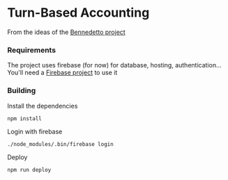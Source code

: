 Turn-Based Accounting
=====================


From the ideas of the [Bennedetto project](https://github.com/arecker/bennedetto)


### Requirements

The project uses firebase (for now) for database, hosting, authentication...
You'll need a [Firebase project](https://console.firebase.google.com/) to use it


### Building


Install the dependencies

`npm install`


Login with firebase

`./node_modules/.bin/firebase login`


Deploy

`npm run deploy`
